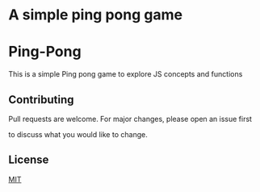 # A simple ping pong game



# Ping-Pong

  

This is a simple Ping pong game to explore JS concepts and functions

  

## Contributing 

  

Pull requests are welcome. For major changes, please open an issue first 

to discuss what you would like to change. 

## License 

  

[MIT](https://choosealicense.com/licenses/mit/) 
